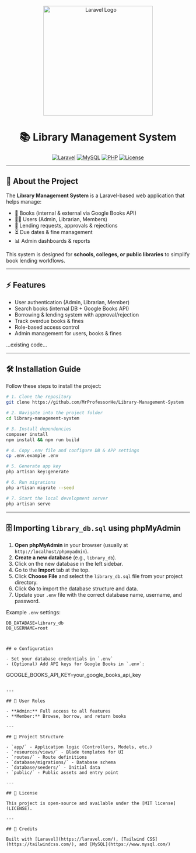 <p align="center">
  <a href="https://laravel.com" target="_blank">
    <img src="https://raw.githubusercontent.com/laravel/art/master/logo-lockup/5%20SVG/2%20CMYK/1%20Full%20Color/laravel-logolockup-cmyk-red.svg" width="300" alt="Laravel Logo">
  </a>
</p>

<h1 align="center">📚 Library Management System</h1>

<p align="center">
  <a href="#"><img src="https://img.shields.io/badge/Laravel-11-red" alt="Laravel"></a>
  <a href="#"><img src="https://img.shields.io/badge/MySQL-Database-blue" alt="MySQL"></a>
  <a href="#"><img src="https://img.shields.io/badge/PHP-8.2-purple" alt="PHP"></a>
  <a href="#"><img src="https://img.shields.io/badge/license-MIT-green" alt="License"></a>
</p>

---

## 🚀 About the Project
The **Library Management System** is a Laravel-based web application that helps manage:
- 📖 Books (internal & external via Google Books API)
- 👩‍💻 Users (Admin, Librarian, Members)
- 🔄 Lending requests, approvals & rejections
- ⏳ Due dates & fine management
- 📊 Admin dashboards & reports

This system is designed for **schools, colleges, or public libraries** to simplify book lending workflows.

---

## ⚡ Features
- User authentication (Admin, Librarian, Member)
- Search books (internal DB + Google Books API)
- Borrowing & lending system with approval/rejection
- Track overdue books & fines
- Role-based access control
- Admin management for users, books & fines

...existing code...

---

## 🛠️ Installation Guide

Follow these steps to install the project:

```bash
# 1. Clone the repository
git clone https://github.com/MrProfessorHe/Library-Management-System

# 2. Navigate into the project folder
cd library-management-system

# 3. Install dependencies
composer install
npm install && npm run build

# 4. Copy .env file and configure DB & APP settings
cp .env.example .env

# 5. Generate app key
php artisan key:generate

# 6. Run migrations
php artisan migrate --seed

# 7. Start the local development server
php artisan serve
```

---

## 🗄️ Importing `library_db.sql` using phpMyAdmin

1. **Open phpMyAdmin** in your browser (usually at `http://localhost/phpmyadmin`).
2. **Create a new database** (e.g., `library_db`).
3. Click on the new database in the left sidebar.
4. Go to the **Import** tab at the top.
5. Click **Choose File** and select the `library_db.sql` file from your project directory.
6. Click **Go** to import the database structure and data.
7. Update your `.env` file with the correct database name, username, and password.

Example `.env` settings:
```
DB_DATABASE=library_db
DB_USERNAME=root



## ⚙️ Configuration

- Set your database credentials in `.env`
- (Optional) Add API keys for Google Books in `.env`:
  ```
  GOOGLE_BOOKS_API_KEY=your_google_books_api_key
  ```

---

## 👤 User Roles

- **Admin:** Full access to all features
- **Member:** Browse, borrow, and return books

---

## 📂 Project Structure

- `app/` - Application logic (Controllers, Models, etc.)
- `resources/views/` - Blade templates for UI
- `routes/` - Route definitions
- `database/migrations/` - Database schema
- `database/seeders/` - Initial data
- `public/` - Public assets and entry point

---

## 📄 License

This project is open-source and available under the [MIT license](LICENSE).

---

## 🙏 Credits

Built with [Laravel](https://laravel.com/), [Tailwind CSS](https://tailwindcss.com/), and [MySQL](https://www.mysql.com/)